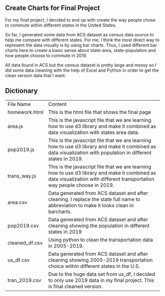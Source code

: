 ## Create Charts for Final Project
For my final project, I decided to end up with create the way people chose to commute within different states in the United States.

So far, I generated some data from ACS dataset as census data source to help me compare with different states. For me, I think the most direct way to represent the data visually is by using bar charts. Thus, I used different bar charts here to create a basic sense about state-area, state-population and how people choose to commute in 2019.

All data found in ACS but the census dataset is pretty large and messy so I did some data cleaning with the help of Excel and Python in order to get the clean version data that I want.

## Dictionary

<table align="center">
	<tbody>
		<tr>
			<td>File Name</td>
			<td>Content</td>
		</tr>
		<tr>
			<td>homework.html</td>
			<td>This is the html file that shows the final page</td>
		</tr>
		<tr>
			<td>area.js</td>
			<td>This is the javascript file that we are learning how to use d3 library and make it combined as data visualization with states area data.</td>
		</tr>
        <tr>
			<td>pop2019.js</td>
			<td>This is the javascript file that we are learning how to use d3 library and make it combined as data visualization with population in different states in 2019.</td>
		</tr>
        <tr>
			<td>trans_way.js</td>
			<td>This is the javascript file that we are learning how to use d3 library and make it combined as data visualization with different transportation way people choose in 2019.</td>
		</tr>
        <tr>
			<td>area.csv</td>
			<td>Data generated from ACS dataset and after cleaning. I replace the state full name to abbreviation to make it looks clean in barcharts.</td>
		</tr>
        <tr>
			<td>pop2019.csv</td>
			<td>Data generated from ACS dataset and after cleaning showing the population in different states in 2019</td>
		</tr>
        <tr>
			<td>cleaned_df.csv</td>
			<td>Using python to clean the transportation data in 2005-2019.</td>
		</tr>
        <tr>
			<td>us_df.csv</td>
			<td>Data generated from ACS dataset and after cleaning showing 2005-2019 transportation choice within different states in the U.S.</td>
		</tr>
        <tr>
			<td>tran_2019.csv</td>
			<td>Due to the huge data set from us_df, I decided to only use 2019 data in my final project. This is final cleaned version.</td>
		</tr>
</table>